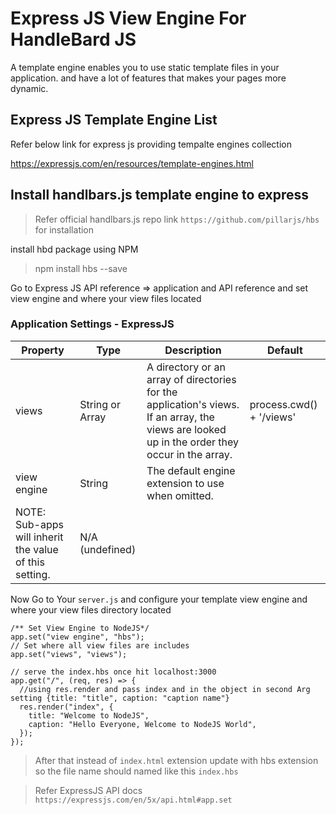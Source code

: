 # Express JS View Engine For HandleBard JS

A template engine enables you to use static template files in your application. and have a lot of features that makes your pages more dynamic.

## Express JS Template Engine List

Refer below link for express js providing tempalte engines collection

https://expressjs.com/en/resources/template-engines.html

## Install handlbars.js template engine to express

> Refer official handlbars.js repo link `https://github.com/pillarjs/hbs` for installation

install hbd package using NPM

> npm install hbs --save

Go to Express JS API reference => application and API reference and set view engine and where your view files located

### Application Settings - ExpressJS

| Property                                               | Type            | Description                                                                                                                                    | Default                  |
| ------------------------------------------------------ | --------------- | ---------------------------------------------------------------------------------------------------------------------------------------------- | ------------------------ |
| views                                                  | String or Array | A directory or an array of directories for the application's views. If an array, the views are looked up in the order they occur in the array. | process.cwd() + '/views' |
| view engine                                            | String          | The default engine extension to use when omitted.                                                                                              |
| NOTE: Sub-apps will inherit the value of this setting. | N/A (undefined) |

Now Go to Your `server.js` and configure your template view engine and where your view files directory located

```
/** Set View Engine to NodeJS*/
app.set("view engine", "hbs");
// Set where all view files are includes
app.set("views", "views");

// serve the index.hbs once hit localhost:3000
app.get("/", (req, res) => {
  //using res.render and pass index and in the object in second Arg setting {title: "title", caption: "caption name"}
  res.render("index", {
    title: "Welcome to NodeJS",
    caption: "Hello Everyone, Welcome to NodeJS World",
  });
});

```

> After that instead of `index.html` extension update with hbs extension so the file name should named like this `index.hbs`

> Refer ExpressJS API docs `https://expressjs.com/en/5x/api.html#app.set`
